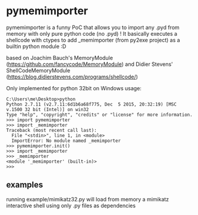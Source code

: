 # pymemimporter
pymemimporter is a funny PoC that allows you to import any .pyd from memory with only pure python code (no .pyd) ! 
It basically executes a shellcode with ctypes to add \_memimporter (from py2exe project) as a builtin python module :D

based on Joachim Bauch's MemoryModule (https://github.com/fancycode/MemoryModule) and Didier Stevens' ShellCodeMemoryModule (https://blog.didierstevens.com/programs/shellcode/)

Only implemented for python 32bit on Windows
usage: 
```
C:\Users\me\Desktop>python
Python 2.7.11 (v2.7.11:6d1b6a68f775, Dec  5 2015, 20:32:19) [MSC v.1500 32 bit (Intel)] on win32
Type "help", "copyright", "credits" or "license" for more information.
>>> import pymemimporter
>>> import _memimporter
Traceback (most recent call last):
  File "<stdin>", line 1, in <module>
  ImportError: No module named _memimporter
>>> pymemimporter.init()
>>> import _memimporter
>>> _memimporter
<module '_memimporter' (built-in)>
>>>
```
## examples
running example/mimikatz32.py will load from memory a mimikatz interactive shell using only .py files as dependencies

